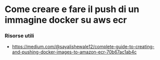# Come creare e fare il push di un immagine docker su aws ecr

### Risorse utili
- https://medium.com/@sayalishewale12/complete-guide-to-creating-and-pushing-docker-images-to-amazon-ecr-70b67ac1ab4c